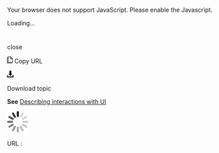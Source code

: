 Your browser does not support JavaScript. Please enable the Javascript.

Loading...

# 

close

![Copy URL](media/close/Copy.png)
Copy URL

![Download](media/close/Download.png)

Download topic

**See** [Describing interactions with UI](https://worldready.cloudapp.net/Styleguide/Read?id=2700&topicid=26472)

![In progress](media/close/activity-large.gif)

URL :
